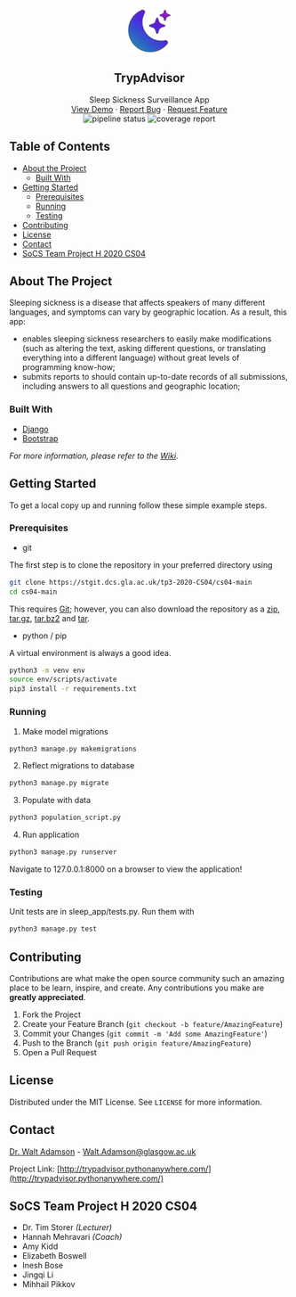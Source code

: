 <!-- PROJECT LOGO -->
<br />
<div align="center">
<p align="center">
  <img src="static/sleep_app/img/logo.png" alt="Logo" width="80" height="80">

  <h2 align="center">TrypAdvisor</h2>

  <p align="center">
    Sleep Sickness Surveillance App
    <br />
    <a href="http://trypadvisor.pythonanywhere.com/">View Demo</a>
    ·
    <a href="mailto:Walt.Adamson@glasgow.ac.uk">Report Bug</a>
    ·
    <a href="mailto:Walt.Adamson@glasgow.ac.uk">Request Feature</a>
    <br />
    <img alt="pipeline status" src="https://stgit.dcs.gla.ac.uk/tp3-2020-CS04/cs04-main/badges/master/pipeline.svg" />
    <img alt="coverage report" src="https://stgit.dcs.gla.ac.uk/tp3-2020-CS04/cs04-main/badges/master/coverage.svg" />
  </p>
</p>
</div>



<!-- TABLE OF CONTENTS -->
## Table of Contents

* [About the Project](#about-the-project)
  * [Built With](#built-with)
* [Getting Started](#getting-started)
  * [Prerequisites](#prerequisites)
  * [Running](#running)
  * [Testing](#testing)
* [Contributing](#contributing)
* [License](#license)
* [Contact](#contact)
* [SoCS Team Project H 2020 CS04](#socs-team-project-h-2020-cs04)



<!-- ABOUT THE PROJECT -->
## About The Project

Sleeping sickness is a disease that affects speakers of many different languages, and symptoms can vary by geographic location. As a result, this app:
* enables sleeping sickness researchers to easily make modifications (such as altering the text, asking different questions, or translating everything into a different language) without great levels of programming know-how;
* submits reports to should contain up-to-date records of all submissions, including answers to all questions and geographic location;

### Built With
* [Django](https://www.djangoproject.com/)
* [Bootstrap](https://getbootstrap.com)

_For more information, please refer to the [Wiki](https://stgit.dcs.gla.ac.uk/tp3-2020-CS04/cs04-main/-/wikis/home)_.



<!-- GETTING STARTED -->
## Getting Started

To get a local copy up and running follow these simple example steps.

### Prerequisites

* git

The first step is to clone the repository in your preferred directory using
```sh
git clone https://stgit.dcs.gla.ac.uk/tp3-2020-CS04/cs04-main
cd cs04-main
```
This requires [Git](https://git-scm.com/); however, you can also download the repository as a
[zip](https://stgit.dcs.gla.ac.uk/tp3-2020-CS04/cs04-main/-/archive/master/cs04-main-master.zip),
[tar.gz](https://stgit.dcs.gla.ac.uk/tp3-2020-CS04/cs04-main/-/archive/master/cs04-main-master.tar.gz),
[tar.bz2](https://stgit.dcs.gla.ac.uk/tp3-2020-CS04/cs04-main/-/archive/master/cs04-main-master.tar.bz2) and
[tar](https://stgit.dcs.gla.ac.uk/tp3-2020-CS04/cs04-main/-/archive/master/cs04-main-master.tar).

* python / pip

A virtual environment is always a good idea.
```sh
python3 -m venv env
source env/scripts/activate
pip3 install -r requirements.txt
```

### Running

1. Make model migrations
```sh
python3 manage.py makemigrations
```
2. Reflect migrations to database
```sh
python3 manage.py migrate
```
3. Populate with data
```sh
python3 population_script.py
```
4. Run application
```sh
python3 manage.py runserver
```
Navigate to 127.0.0.1:8000 on a browser to view the application!

### Testing

Unit tests are in sleep_app/tests.py. Run them with
```sh
python3 manage.py test
```



<!-- CONTRIBUTING -->
## Contributing

Contributions are what make the open source community such an amazing place to be learn, inspire, and create. Any contributions you make are **greatly appreciated**.

1. Fork the Project
2. Create your Feature Branch (`git checkout -b feature/AmazingFeature`)
3. Commit your Changes (`git commit -m 'Add some AmazingFeature'`)
4. Push to the Branch (`git push origin feature/AmazingFeature`)
5. Open a Pull Request



<!-- LICENSE -->
## License

Distributed under the MIT License. See `LICENSE` for more information.



<!-- CONTACT -->
## Contact

[Dr. Walt Adamson](https://www.gla.ac.uk/researchinstitutes/bahcm/staff/waltadamson/#) - [Walt.Adamson@glasgow.ac.uk](mailto:Walt.Adamson@glasgow.ac.uk)

Project Link: [http://trypadvisor.pythonanywhere.com/](http://trypadvisor.pythonanywhere.com/)



<!-- Team Members -->
## SoCS Team Project H 2020 CS04
* Dr. Tim Storer _(Lecturer)_
* Hannah Mehravari _(Coach)_
* Amy Kidd
* Elizabeth Boswell
* Inesh Bose
* Jingqi Li
* Mihhail Pikkov